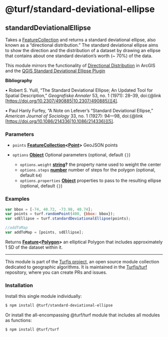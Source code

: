 # @turf/standard-deviational-ellipse

<!-- Generated by documentation.js. Update this documentation by updating the source code. -->

## standardDeviationalEllipse

Takes a [FeatureCollection][1] and returns a standard deviational ellipse,
also known as a “directional distribution.” The standard deviational ellipse
aims to show the direction and the distribution of a dataset by drawing
an ellipse that contains about one standard deviation’s worth (~ 70%) of the
data.

This module mirrors the functionality of [Directional Distribution][2]
in ArcGIS and the [QGIS Standard Deviational Ellipse Plugin][3]

**Bibliography**

• Robert S. Yuill, “The Standard Deviational Ellipse; An Updated Tool for
Spatial Description,” *Geografiska Annaler* 53, no. 1 (1971): 28–39,
doi:{@link [https://doi.org/10.2307/490885|10.2307/490885}][4].

• Paul Hanly Furfey, “A Note on Lefever’s “Standard Deviational Ellipse,”
*American Journal of Sociology* 33, no. 1 (1927): 94—98,
doi:{@link [https://doi.org/10.1086/214336|10.1086/214336}][5].

### Parameters

*   `points` **[FeatureCollection][6]<[Point][7]>** GeoJSON points
*   `options` **[Object][8]** Optional parameters (optional, default `{}`)

    *   `options.weight` **[string][9]?** the property name used to weight the center
    *   `options.steps` **[number][10]** number of steps for the polygon (optional, default `64`)
    *   `options.properties` **[Object][8]** properties to pass to the resulting ellipse (optional, default `{}`)

### Examples

```javascript
var bbox = [-74, 40.72, -73.98, 40.74];
var points = turf.randomPoint(400, {bbox: bbox});
var sdEllipse = turf.standardDeviationalEllipse(points);

//addToMap
var addToMap = [points, sdEllipse];
```

Returns **[Feature][11]<[Polygon][12]>** an elliptical Polygon that includes approximately 1 SD of the dataset within it.

[1]: https://tools.ietf.org/html/rfc7946#section-3.3

[2]: http://desktop.arcgis.com/en/arcmap/10.3/tools/spatial-statistics-toolbox/directional-distribution.htm

[3]: http://arken.nmbu.no/~havatv/gis/qgisplugins/SDEllipse/

[4]: https://doi.org/10.2307/490885|10.2307/490885}

[5]: https://doi.org/10.1086/214336|10.1086/214336}

[6]: https://tools.ietf.org/html/rfc7946#section-3.3

[7]: https://tools.ietf.org/html/rfc7946#section-3.1.2

[8]: https://developer.mozilla.org/docs/Web/JavaScript/Reference/Global_Objects/Object

[9]: https://developer.mozilla.org/docs/Web/JavaScript/Reference/Global_Objects/String

[10]: https://developer.mozilla.org/docs/Web/JavaScript/Reference/Global_Objects/Number

[11]: https://tools.ietf.org/html/rfc7946#section-3.2

[12]: https://tools.ietf.org/html/rfc7946#section-3.1.6

<!-- This file is automatically generated. Please don't edit it directly. If you find an error, edit the source file of the module in question (likely index.js or index.ts), and re-run "yarn docs" from the root of the turf project. -->

---

This module is part of the [Turfjs project](https://turfjs.org/), an open source module collection dedicated to geographic algorithms. It is maintained in the [Turfjs/turf](https://github.com/Turfjs/turf) repository, where you can create PRs and issues.

### Installation

Install this single module individually:

```sh
$ npm install @turf/standard-deviational-ellipse
```

Or install the all-encompassing @turf/turf module that includes all modules as functions:

```sh
$ npm install @turf/turf
```
